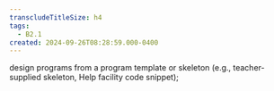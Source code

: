 ```yaml
---
transcludeTitleSize: h4
tags:
  - B2.1
created: 2024-09-26T08:28:59.000-0400
---
```

design programs from a program template or skeleton (e.g., teacher-supplied skeleton, Help facility code snippet);